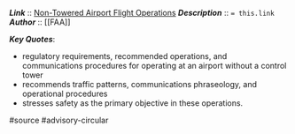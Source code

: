 ***Link***      :: [Non-Towered Airport Flight Operations](https://www.faa.gov/regulations_policies/advisory_circulars/index.cfm/go/document.information/documentID/1041885)
***Description***      :: `= this.link`
***Author*** :: [[FAA]]

***Key Quotes***:
* regulatory requirements, recommended operations, and communications procedures for operating at an airport without a control tower
* recommends traffic patterns, communications phraseology, and operational procedures
* stresses safety as the primary objective in these operations.

#source #advisory-circular 